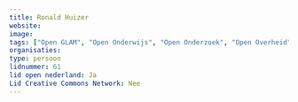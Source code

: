 ```yaml
---
title: Ronald Huizer
website: 
image: 
tags: ["Open GLAM", "Open Onderwijs", "Open Onderzoek", "Open Overheid"]
organisaties:
type: persoon
lidnummer: 61
lid open nederland: Ja
Lid Creative Commons Network: Nee
---
```



